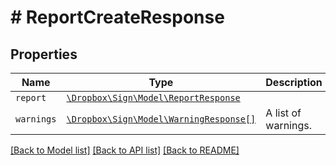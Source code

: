 # # ReportCreateResponse



## Properties

Name | Type | Description | Notes
------------ | ------------- | ------------- | -------------
| `report` | [```\Dropbox\Sign\Model\ReportResponse```](ReportResponse.md) |    |  |
| `warnings` | [```\Dropbox\Sign\Model\WarningResponse[]```](WarningResponse.md) |  A list of warnings.  |  |

[[Back to Model list]](../../README.md#models) [[Back to API list]](../../README.md#endpoints) [[Back to README]](../../README.md)
